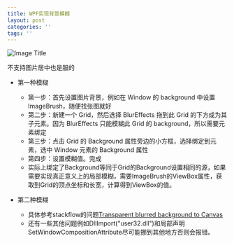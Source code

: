 ```yaml
---
title: WPF实现背景模糊
layout: post
categories: ''
tags: ''
---
```

![Image Title](http://images2017.cnblogs.com/blog/990100/201707/990100-20170729204022628-1976274217.jpg)

不支持图片居中也是服的

- 第一种模糊
    - 第一步：首先设置图片背景，例如在 Window 的 background 中设置 ImageBrush，随便找张图就好
    - 第二步：新建一个 Grid，然后选择 BlurEffects 拖到此 Grid 的下方成为其子元素。因为 BlurEffects 只能模糊此 Grid 的 background，所以需要元素绑定
    - 第三步：点击 Grid 的 Background 属性旁边的小方框，选择绑定到元素，选中 Window 元素的 Background 属性
    - 第四步：设置模糊值。完成
    - 实际上绑定了Background等同于Grid的Background设置相同的源，如果需要实现真正意义上的局部模糊，需要ImageBrush的ViewBox属性，获取到Grid的顶点坐标和长宽，计算得到ViewBox的值。
  
- 第二种模糊
    - 具体参考stackflow的问题[Transparent blurred background to Canvas
](https://stackoverflow.com/questions/28040646/transparent-blurred-background-to-canvas)
    - 还有一些其他问题例如DllImport("user32.dll")和局部声明SetWindowCompositionAttribute尽可能挪到其他地方否则会报错。